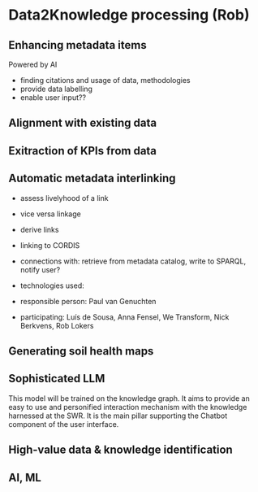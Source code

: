 # Data2Knowledge processing (Rob)

## Enhancing metadata items

Powered by AI

- finding citations and usage of data, methodologies
- provide data labelling
- enable user input??

## Alignment with existing data

## Exitraction of KPIs from data

## Automatic metadata interlinking

- assess livelyhood of a link
- vice versa linkage
- derive links
- linking to CORDIS

- connections with: retrieve from metadata catalog, write to SPARQL, notify user?
- technologies used:
- responsible person: Paul van Genuchten
- participating: Luís de Sousa, Anna Fensel, We Transform, Nick Berkvens, Rob Lokers

## Generating soil health maps

## Sophisticated LLM

This model will be trained on the knowledge graph. It aims to provide an easy to use and personified interaction mechanism with the knowledge harnessed at the SWR. It is the main pillar supporting the Chatbot component of the user interface.

## High-value data & knowledge identification

## AI, ML
